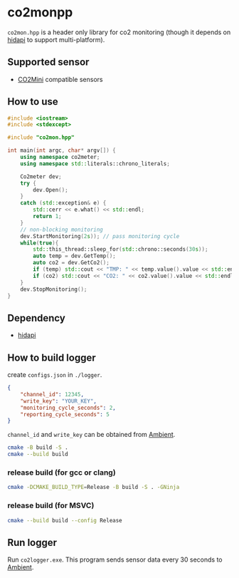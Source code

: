 # co2monpp
`co2mon.hpp` is a header only library for co2 monitoring (though it depends on [hidapi](https://github.com/libusb/hidapi) to support multi-platform).

## Supported sensor
- [CO2Mini](https://www.co2meter.com/products/co2mini-co2-indoor-air-quality-monitor) compatible sensors

## How to use
``` cpp
#include <iostream>
#include <stdexcept>

#include "co2mon.hpp"

int main(int argc, char* argv[]) {
    using namespace co2meter;
    using namespace std::literals::chrono_literals;

    Co2meter dev;
    try {
        dev.Open();
    }
    catch (std::exception& e) {
        std::cerr << e.what() << std::endl;
        return 1;
    }
    // non-blocking monitoring
    dev.StartMonitoring(2s)); // pass monitoring cycle
    while(true){
        std::this_thread::sleep_for(std::chrono::seconds(30s));
        auto temp = dev.GetTemp();
        auto co2 = dev.GetCo2();
        if (temp) std::cout << "TMP: " << temp.value().value << std::endl;
        if (co2) std::cout << "CO2: " << co2.value().value << std::endl;
    }
    dev.StopMonitoring();
}
```

## Dependency
- [hidapi](https://github.com/libusb/hidapi)

## How to build logger
create `configs.json` in `./logger`.
``` json
{
    "channel_id": 12345,
    "write_key": "YOUR_KEY",
    "monitoring_cycle_seconds": 2,
    "reporting_cycle_seconds": 5
} 
```
`channel_id` and `write_key` can be obtained from [Ambient](https://ambidata.io/).

``` sh
cmake -B build -S .
cmake --build build
```

### release build (for gcc or clang)
``` sh
cmake -DCMAKE_BUILD_TYPE=Release -B build -S . -GNinja
```
### release build (for MSVC)
``` sh
cmake --build build --config Release
```
## Run logger
Run `co2logger.exe`.
This program sends sensor data every 30 seconds to [Ambient](https://ambidata.io/).
